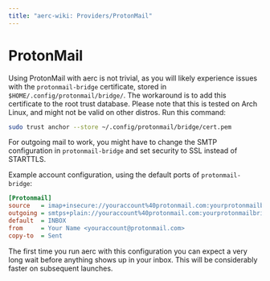 ```yaml
---
title: "aerc-wiki: Providers/ProtonMail"
---
```


# ProtonMail

Using ProtonMail with aerc is not trivial, as you will likely
experience issues with the `protonmail-bridge` certificate, stored
in `$HOME/.config/protonmail/bridge/`. The workaround is to add this
certificate to the root trust database. Please note that this is tested
on Arch Linux, and might not be valid on other distros. Run this command:

```bash
sudo trust anchor --store ~/.config/protonmail/bridge/cert.pem
```

For outgoing mail to work, you might have to change the SMTP
configuration in `protonmail-bridge` and set security to SSL instead of
STARTTLS.

Example account configuration, using the default ports of
`protonmail-bridge`:

```ini
[Protonmail]
source   = imap+insecure://youraccount%40protonmail.com:yourprotonmailbridgepassword@127.0.0.1:1143
outgoing = smtps+plain://youraccount%40protonmail.com:yourprotonmailbridgepassword@127.0.0.1:1025
default  = INBOX
from     = Your Name <youraccount@protonmail.com>
copy-to  = Sent
```

The first time you run aerc with this configuration you can expect a
very long wait before anything shows up in your inbox. This will be
considerably faster on subsequent launches.
